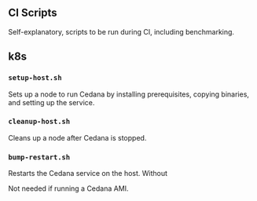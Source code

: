 ## CI Scripts

Self-explanatory, scripts to be run during CI, including benchmarking. 

## k8s

### `setup-host.sh` 

Sets up a node to run Cedana by installing prerequisites, copying binaries, and setting up the service.

### `cleanup-host.sh` 

Cleans up a node after Cedana is stopped.

### `bump-restart.sh` 

Restarts the Cedana service on the host. Without 

Not needed if running a Cedana AMI. 
